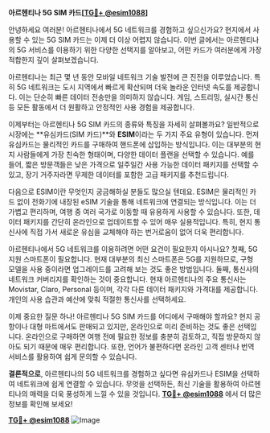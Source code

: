 **아르헨티나 5G SIM 카드[[TG💪+ @esim1088](https://t.me/s/esim1088)]**

안녕하세요 여러분! 아르헨티나에서 5G 네트워크를 경험하고 싶으신가요? 현지에서 사용할 수 있는 5G SIM 카드는 이제 더 이상 어렵지 않습니다. 이번 글에서는 아르헨티나의 5G 서비스를 이용하기 위한 다양한 선택지를 알아보고, 어떤 카드가 여러분에게 가장 적합한지 깊이 살펴보겠습니다.

아르헨티나는 최근 몇 년 동안 모바일 네트워크 기술 발전에 큰 진전을 이루었습니다. 특히 5G 네트워크는 도시 지역에서 빠르게 확산되며 더욱 놀라운 인터넷 속도를 제공합니다. 이는 단순히 빠른 데이터 전송만을 의미하지 않습니다. 게임, 스트리밍, 실시간 통신 등 모든 활동에서 더 원활하고 안정적인 사용 경험을 제공합니다.

이제부터는 아르헨티나 5G SIM 카드의 종류와 특징을 자세히 살펴볼까요? 일반적으로 시장에는 **유심카드(SIM 카드)**와 **ESIM**이라는 두 가지 주요 유형이 있습니다. 먼저 유심카드는 물리적인 카드를 구매하여 핸드폰에 삽입하는 방식입니다. 이는 대부분의 현지 사람들에게 가장 친숙한 형태이며, 다양한 데이터 플랜을 선택할 수 있습니다. 예를 들어, 짧은 방문객들은 낮은 가격으로 일주일간 사용 가능한 데이터 패키지를 선택할 수 있고, 장기 거주자라면 무제한 데이터를 포함한 고급 패키지를 추천드립니다.

다음으로 ESIM이란 무엇인지 궁금해하실 분들도 많으실 텐데요. ESIM은 물리적인 카드 없이 전화기에 내장된 eSIM 기술을 통해 네트워크에 연결되는 방식입니다. 이는 더 가볍고 편리하며, 여행 중 여러 국가로 이동할 때 유용하게 사용할 수 있습니다. 또한, 데이터 패키지를 간단히 온라인으로 업데이트할 수 있어 매우 실용적입니다. 특히, 현지 통신사에 직접 가서 새로운 유심을 교체해야 하는 번거로움이 없어 더욱 편리합니다.

아르헨티나에서 5G 네트워크를 이용하려면 어떤 요건이 필요한지 아시나요? 첫째, 5G 지원 스마트폰이 필요합니다. 현재 대부분의 최신 스마트폰은 5G를 지원하므로, 구형 모델을 사용 중이라면 업그레이드를 고려해 보는 것도 좋은 방법입니다. 둘째, 통신사의 네트워크 커버리지를 확인하는 것이 중요합니다. 현재 아르헨티나의 주요 통신사는 Movistar, Claro, Personal 등이며, 각각 다른 데이터 패키지와 가격대를 제공합니다. 개인의 사용 습관과 예산에 맞춰 적절한 통신사를 선택하세요.

이제 중요한 질문 하나! 아르헨티나 5G SIM 카드를 어디에서 구매해야 할까요? 현지 공항이나 대형 마트에서도 판매되고 있지만, 온라인으로 미리 준비하는 것도 좋은 선택입니다. 온라인으로 구매하면 여행 전에 필요한 정보를 충분히 검토하고, 직접 방문하지 않아도 되기 때문에 매우 편리합니다. 또한, 언어가 불편하다면 온라인 고객 센터나 번역 서비스를 활용하여 쉽게 문의할 수 있습니다.

**결론적으로**, 아르헨티나의 5G 네트워크를 경험하고 싶다면 유심카드나 ESIM을 선택하여 네트워크에 쉽게 연결할 수 있습니다. 무엇을 선택하든, 최신 기술을 활용하여 아르헨티나의 매력을 더욱 풍성하게 느낄 수 있을 것입니다. **[TG💪+ @esim1088](https://t.me/s/esim1088)** 에서 더 많은 정보를 확인해 보세요!

**[TG💪+ @esim1088](https://t.me/s/esim1088)**
![Image](https://i.postimg.cc/Y0z9fWf4/image.png)